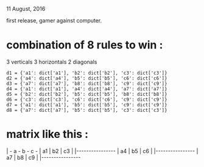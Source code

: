 11 August, 2016

first release, 
gamer against computer. 

combination of **8 rules** to win :
===================================
 3 verticals
 3 horizontals
 2 diagonals

    d1 = {'a1': dict['a1'], 'b2': dict['b2'], 'c3': dict['c3']}
    d2 = {'a4': dict['a4'], 'b5': dict['b5'], 'c6': dict['c6']}
    d3 = {'a7': dict['a7'], 'b8': dict['b8'], 'c9': dict['c9']}
    d4 = {'a1': dict['a1'], 'a4': dict['a4'], 'a7': dict['a7']}
    d5 = {'b2': dict['b2'], 'b5': dict['b5'], 'b8': dict['b8']}
    d6 = {'c3': dict['c3'], 'c6': dict['c6'], 'c9': dict['c9']}
    d7 = {'a1': dict['a1'], 'b5': dict['b5'], 'c9': dict['c9']}
    d8 = {'a7': dict['a7'], 'b5': dict['b5'], 'c3': dict['c3']}

matrix like this :
===================================

| - a - b - c -
| a1 | b2 | c3 |
|----------------
| a4 | b5 | c6 |
|----------------
| a7 | b8 | c9 |
|----------------



